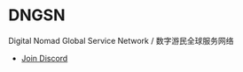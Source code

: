# DNGSN

Digital Nomad Global Service Network / 数字游民全球服务网络

- [Join Discord](https://discord.gg/bpBpcf9uNN)
